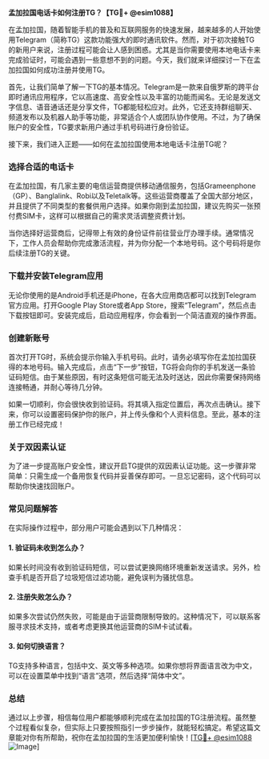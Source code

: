**孟加拉国电话卡如何注册TG？【TG💪+ @esim1088】**

在孟加拉国，随着智能手机的普及和互联网服务的快速发展，越来越多的人开始使用Telegram（简称TG）这款功能强大的即时通讯软件。然而，对于初次接触TG的新用户来说，注册过程可能会让人感到困惑。尤其是当你需要使用本地电话卡来完成验证时，可能会遇到一些意想不到的问题。今天，我们就来详细探讨一下在孟加拉国如何成功注册并使用TG。

首先，让我们简单了解一下TG的基本情况。Telegram是一款来自俄罗斯的跨平台即时通讯应用程序，它以高速度、高安全性以及丰富的功能而闻名。无论是发送文字信息、语音通话还是分享文件，TG都能轻松应对。此外，它还支持群组聊天、频道发布以及机器人助手等功能，非常适合个人或团队协作使用。不过，为了确保账户的安全性，TG要求新用户通过手机号码进行身份验证。

接下来，我们进入正题——如何在孟加拉国使用本地电话卡注册TG呢？

### **选择合适的电话卡**
在孟加拉国，有几家主要的电信运营商提供移动通信服务，包括Grameenphone（GP）、Banglalink、Robi以及Teletalk等。这些运营商覆盖了全国大部分地区，并且提供了不同类型的套餐供用户选择。如果你刚到孟加拉国，建议先购买一张预付费SIM卡，这样可以根据自己的需求灵活调整资费计划。

当你选择好运营商后，记得带上有效的身份证件前往营业厅办理手续。通常情况下，工作人员会帮助你完成激活流程，并为你分配一个本地号码。这个号码将是你后续注册TG的关键。

### **下载并安装Telegram应用**
无论你使用的是Android手机还是iPhone，在各大应用商店都可以找到Telegram官方应用。打开Google Play Store或者App Store，搜索“Telegram”，然后点击下载按钮即可。安装完成后，启动应用程序，你会看到一个简洁直观的操作界面。

### **创建新账号**
首次打开TG时，系统会提示你输入手机号码。此时，请务必填写你在孟加拉国获得的本地号码。输入完成后，点击“下一步”按钮，TG将会向你的手机发送一条验证码短信。由于某些原因，有时这条短信可能无法及时送达，因此你需要保持网络连接畅通，并耐心等待几分钟。

如果一切顺利，你会很快收到验证码。将其填入指定位置后，再次点击确认。接下来，你可以设置密码保护你的账户，并上传头像和个人资料信息。至此，基本的注册工作已经完成！

### **关于双因素认证**
为了进一步提高账户安全性，建议开启TG提供的双因素认证功能。这一步骤非常简单：只需生成一个备用恢复代码并妥善保存即可。一旦忘记密码，这个代码可以帮助你快速找回账户。

### **常见问题解答**
在实际操作过程中，部分用户可能会遇到以下几种情况：

#### **1. 验证码未收到怎么办？**
如果长时间没有收到验证码短信，可以尝试更换网络环境重新发送请求。另外，检查手机是否开启了垃圾短信过滤功能，避免误判为骚扰信息。

#### **2. 注册失败怎么办？**
如果多次尝试仍然失败，可能是由于运营商限制导致的。这种情况下，可以联系客服寻求技术支持，或者考虑更换其他运营商的SIM卡试试看。

#### **3. 如何切换语言？**
TG支持多种语言，包括中文、英文等多种选项。如果你想将界面语言改为中文，可以在设置菜单中找到“语言”选项，然后选择“简体中文”。

### **总结**
通过以上步骤，相信每位用户都能够顺利完成在孟加拉国的TG注册流程。虽然整个过程看似复杂，但实际上只要按照指引一步步操作，就能轻松搞定。希望这篇文章能对你有所帮助，祝你在孟加拉国的生活更加便利愉快！[[TG💪+ @esim1088](https://t.me/s/esim1088) ![Image](https://i.postimg.cc/4NQfJmqS/Snipaste-2025-05-13-00-14-12.png)]